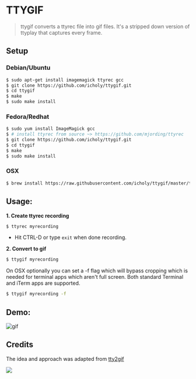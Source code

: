 # TTYGIF

> ttygif converts a ttyrec file into gif files.
> It's a stripped down version of ttyplay that captures every frame.

## Setup

### Debian/Ubuntu
``` sh
$ sudo apt-get install imagemagick ttyrec gcc
$ git clone https://github.com/icholy/ttygif.git
$ cd ttygif
$ make
$ sudo make install
```

### Fedora/Redhat
``` sh
$ sudo yum install ImageMagick gcc
$ # install ttyrec from source ~> https://github.com/mjording/ttyrec
$ git clone https://github.com/icholy/ttygif.git
$ cd ttygif
$ make
$ sudo make install
```

### OSX
``` sh
$ brew install https://raw.githubusercontent.com/icholy/ttygif/master/ttygif.rb
```

## Usage:

**1. Create ttyrec recording**

``` sh
$ ttyrec myrecording
```

* Hit CTRL-D or type `exit` when done recording.

**2. Convert to gif**

``` sh
$ ttygif myrecording
```

On OSX optionally you can set a -f flag which will bypass cropping which is needed for terminal apps which aren't full screen. 
Both standard Terminal and iTerm apps are supported.

``` sh
$ ttygif myrecording -f
```

## Demo:

![gif](http://i.imgur.com/nvEHTgn.gif)

## Credits

The idea and approach was adapted from [tty2gif](https://bitbucket.org/antocuni/tty2gif)

![](http://i.imgur.com/9et8daN.jpg)

